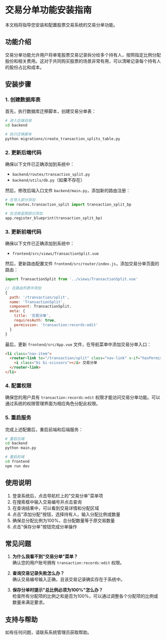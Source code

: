 # 交易分单功能安装指南

本文档将指导您安装和配置股票交易系统的交易分单功能。

## 功能介绍

交易分单功能允许用户将单笔股票交易记录拆分给多个持有人，按照指定比例分配股份和相关费用。这对于共同购买股票的场景非常有用，可以清晰记录每个持有人的股份占比和成本。

## 安装步骤

### 1. 创建数据库表

首先，执行数据库迁移脚本，创建交易分单表：

```bash
# 进入后端目录
cd backend

# 执行迁移脚本
python migrations/create_transaction_splits_table.py
```

### 2. 更新后端代码

确保以下文件已正确添加到系统中：

- `backend/routes/transaction_split.py`
- `backend/utils/db.py`（如果不存在）

然后，修改后端入口文件 `backend/main.py`，添加新的路由注册：

```python
# 在导入部分添加
from routes.transaction_split import transaction_split_bp

# 在注册蓝图部分添加
app.register_blueprint(transaction_split_bp)
```

### 3. 更新前端代码

确保以下文件已正确添加到系统中：

- `frontend/src/views/TransactionSplit.vue`

然后，更新路由配置文件 `frontend/src/router/index.js`，添加交易分单页面的路由：

```javascript
import TransactionSplit from '../views/TransactionSplit.vue'

// 在路由列表中添加
{
  path: '/transaction/split',
  name: 'TransactionSplit',
  component: TransactionSplit,
  meta: { 
    title: '交易分单',
    requiresAuth: true,
    permission: 'transaction:records:edit'
  }
}
```

最后，更新 `frontend/src/App.vue` 文件，在导航菜单中添加交易分单入口：

```html
<li class="nav-item">
  <router-link to="/transaction/split" class="nav-link" v-if="hasPermission('transaction:records:edit')">
    <i class="bi bi-scissors"></i> 交易分单
  </router-link>
</li>
```

### 4. 配置权限

确保您的用户具有 `transaction:records:edit` 权限才能访问交易分单功能。可以通过系统的权限管理界面为相应角色分配此权限。

### 5. 重启服务

完成上述配置后，重启前端和后端服务：

```bash
# 重启后端
cd backend
python main.py

# 重启前端
cd frontend
npm run dev
```

## 使用说明

1. 登录系统后，点击导航栏上的"交易分单"菜单项
2. 在搜索框中输入交易编号并点击查询
3. 在查询结果中，可以看到交易详情和分配区域
4. 点击"添加分配"按钮，选择持有人，输入分配比例或数量
5. 确保总分配比例为100%，总分配数量等于原交易数量
6. 点击"保存分单"按钮完成分单操作

## 常见问题

1. **为什么我看不到"交易分单"菜单？**  
   确认您的用户账号拥有 `transaction:records:edit` 权限。

2. **查询交易记录失败怎么办？**  
   确认交易编号输入正确，且该交易记录确实存在于系统中。

3. **保存分单时提示"总比例必须为100%"怎么办？**  
   检查所有分配项的比例之和是否为100%，可以通过调整各个分配项的比例或数量来满足要求。

## 支持与帮助

如有任何问题，请联系系统管理员获取帮助。